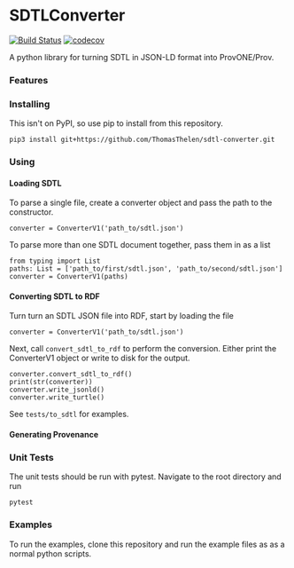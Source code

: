 # SDTLConverter
[![Build Status](https://travis-ci.org/ThomasThelen/sdtl-converter.svg?branch=master)](https://travis-ci.org/ThomasThelen/sdtl-converter)
[![codecov](https://codecov.io/gh/ThomasThelen/sdtl-converter/branch/master/graph/badge.svg?token=FHBM1I1R5H)](undefined)

A python library for turning SDTL in JSON-LD format into ProvONE/Prov.

### Features


### Installing

This isn't on PyPI, so use pip to install from this repository. 
 
`pip3 install git+https://github.com/ThomasThelen/sdtl-converter.git`
 

### Using

#### Loading SDTL
 
 To parse a single file, create a converter object and pass the path to
 the constructor.
 
 `converter = ConverterV1('path_to/sdtl.json')`


To parse more than one SDTL document together, pass them in as a list

```
from typing import List
paths: List = ['path_to/first/sdtl.json', 'path_to/second/sdtl.json'] 
converter = ConverterV1(paths)
```

#### Converting SDTL to RDF

Turn turn an SDTL JSON file into RDF, start by loading the file
 
```
converter = ConverterV1('path_to/sdtl.json')
```

Next, call `convert_sdtl_to_rdf` to perform the conversion. Either print
the ConverterV1 object or write to disk for the output.
```
converter.convert_sdtl_to_rdf()
print(str(converter))
converter.write_jsonld()
converter.write_turtle()

```

See `tests/to_sdtl` for examples.

#### Generating Provenance



### Unit Tests

The unit tests should be run with pytest. Navigate to the root directory
and run

`pytest`

### Examples
To run the examples, clone this repository and run the example files as
as a normal python scripts.
